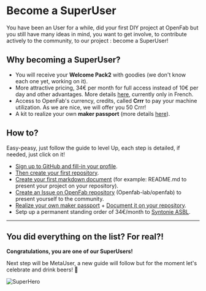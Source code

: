 # Become a SuperUser

You have been an User for a while, did your first DIY project at OpenFab but you still have many ideas in mind, 
you want to get involve, to contribute actively to the community, to our project : become a SuperUser!

## Why becoming a SuperUser?  

- You will receive your __Welcome Pack2__ with goodies (we don't know each one yet, working on it).  
- More attractive pricing, 34€ per month for full access instead of 10€ per day and other advantages. 
More details [here](https://github.com/openfab-lab/openfab/wiki/Tarifs-SuperUser), currently only in French.  
- Access to OpenFab's currency, credits, called __Crrr__ to pay your machine utilization. As we are nice, we will offer you 50 Crrr!
- A kit to realize your own __maker passport__ (more details [here](https://github.com/openfab-lab/passeportMaker#a-passport-for-the-maker-network)).  

## How to? 

Easy-peasy, just follow the guide to level Up, each step is detailed, if needed, just click on it!  

- [Sign up to GitHub and fill-in your profile](profile-github.md).  
- [Then create your first repository](create-repo.md).
- [Create your first markdown document](create-md.md) (for example: README.md to present your project on your repository).
- [Create an Issue on OpenFab repository](create-issue.md) (Openfab-lab/openfab) to present yourself to the community.
- [Realize your own maker passport](https://github.com/openfab-lab/passeportMaker/tree/review-tuto-passport#how-to-make-it) + [Document it on your repository](document-passport.md).
- Setp up a permanent standing order of 34€/month to [Syntonie ASBL](http://openfab.be/adhesion).

_________

## You did everything on the list? For real?!

**Congratulations, you are one of our SuperUsers!** 


Next step will be MetaUser, a new guide will follow but for the moment let's celebrate and drink beers! :beers:  

![SuperHero](http://static2.fjcdn.com/comments/I+prefer+to+appreciate+that+these+were+my+childhoods+moral+_ec9c5943e0825bab520da5ebbc951a15.jpg)
